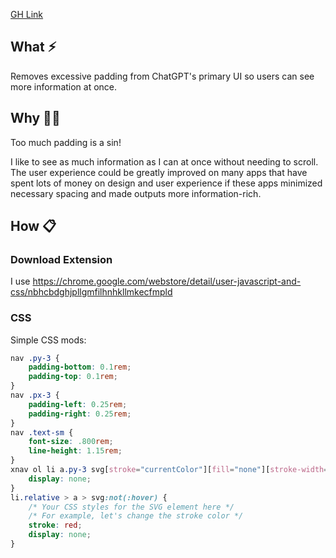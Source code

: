 [GH Link](https://github.com/ReessKennedy/ChatGPT_Condensed)
## What ⚡
Removes excessive padding from ChatGPT's primary UI so users can see more information at once. 

## Why 🤷‍♂️
Too much padding is a sin! 

I like to see as much information as I can at once without needing to scroll. The user experience could be greatly improved on many apps that have spent lots of money on design and user experience if these apps minimized necessary spacing and made outputs more information-rich. 

## How 📋
### Download Extension
I use
https://chrome.google.com/webstore/detail/user-javascript-and-css/nbhcbdghjpllgmfilhnhkllmkecfmpld

### CSS
Simple CSS mods: 
```css
nav .py-3 {
    padding-bottom: 0.1rem;
    padding-top: 0.1rem;
}
nav .px-3 {
    padding-left: 0.25rem;
    padding-right: 0.25rem;
}
nav .text-sm {
    font-size: .800rem;
    line-height: 1.15rem;
}
xnav ol li a.py-3 svg[stroke="currentColor"][fill="none"][stroke-width="2"][viewBox="0 0 24 24"][stroke-linecap="round"][stroke-linejoin="round"][height="1em"][width="1em"] {
	display: none;
}
li.relative > a > svg:not(:hover) {
    /* Your CSS styles for the SVG element here */
    /* For example, let's change the stroke color */
    stroke: red;
    display: none;
}

```
